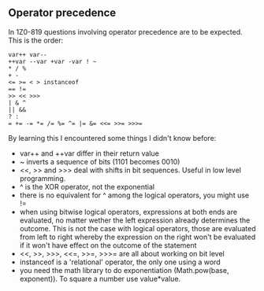 ## Operator precedence

In 1Z0-819 questions involving operator precedence are to be expected. This is the order:

```
var++ var--
++var --var +var -var ! ~
* / %
+ -
<= >= < > instanceof
== !=
>> << >>>
| & ^
|| &&
? :
= += -= *= /= %= ^= |= &= <<= >>= >>>=
```

By learning this I encountered some things I didn't know before:

- var++ and ++var differ in their return value
- ~ inverts a sequence of bits (1101 becomes 0010)
- <<, >> and >>> deal with shifts in bit sequences. Useful in low level programming.
- ^ is the XOR operator, not the exponential
- there is no equivalent for ^ among the logical operators, you might use !=
- when using bitwise logical operators, expressions at both ends are evaluated, no matter wether the left expression already determines the outcome. This is not the case with logical operators, those are evaluated from left to right whereby the expression on the right won't be evaluated if it won't have effect on the outcome of the statement
- <<, >>, >>>, <<=, >>=, >>>= are all about working on bit level
- instanceof is a 'relational' operator, the only one using a word
- you need the math library to do exponentiation (Math.pow(base, exponent)). To square a number use value*value.

